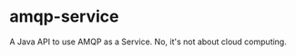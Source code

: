 amqp-service
============

A Java API to use AMQP as a Service. No, it's not about cloud computing.
